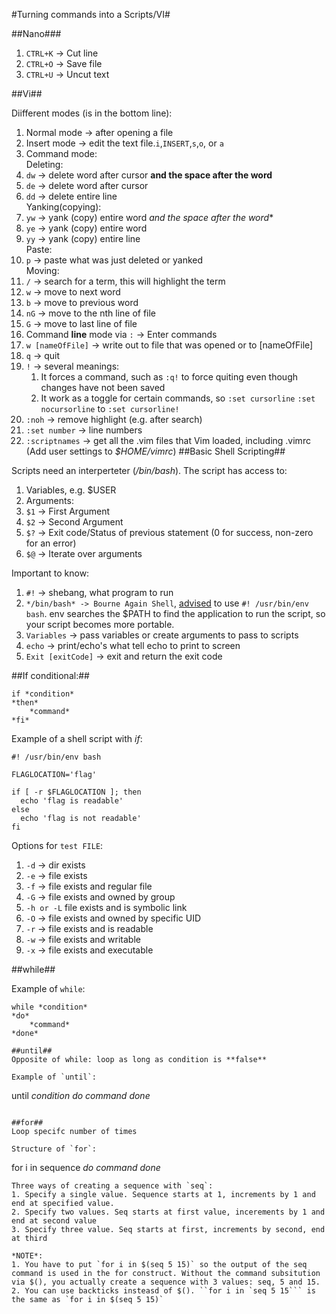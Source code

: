 #Turning commands into a Scripts/VI#

##Nano###
1. `CTRL+K` -> Cut line
2. `CTRL+O` -> Save file
3. `CTRL+U` -> Uncut text

##Vi##

Diifferent modes (is in the bottom line):
1. Normal mode -> after opening a file
2. Insert mode -> edit the text file.`i`,`INSERT`,`s`,`o`, or `a`
3. Command mode:  
  Deleting:  
  1. `dw` -> delete word after cursor **and the space after the word**
  2. `de` -> delete word after cursor
  3. `dd` -> delete entire line  
  Yanking(copying):  
  4. `yw` -> yank (copy) entire word *and the space after the word**
  5. `ye` -> yank (copy) entire word
  6. `yy` -> yank (copy) entire line  
  Paste:  
  7. `p`  -> paste what was just deleted or yanked  
  Moving:  
  8. `/` -> search for a term, this will highlight the term  
  9. `w` -> move to next word  
  10. `b` -> move to previous word  
  11. `nG` -> move to the nth line of file  
  12. `G` -> move to last line of file  
4. Command **line** mode via `:` -> Enter commands
  1. `w [nameOfFile]` -> write out to file that was opened or to [nameOfFile]
  2. `q` -> quit
  3. `!` -> several meanings:
     1. It forces a command, such as `:q!` to force quiting even though changes have not been saved
     2. It work as a toggle for certain commands, so `:set cursorline` `:set nocursorline` to `:set cursorline!`
  4. `:noh` -> remove highlight (e.g. after search)
  5. `:set number` -> line numbers
  6. `:scriptnames` -> get all the .vim files that Vim loaded, including .vimrc (Add user settings to *$HOME/vimrc*)
##Basic Shell Scripting##

Scripts need an interperteter (*/bin/bash*). The script has access to:
1. Variables, e.g. $USER
2. Arguments:
  1. `$1` -> First Argument
  2. `$2` -> Second Argument
  3. `$?` -> Exit code/Status of previous statement (0 for success, non-zero for an error)  
  4. `$@` -> Iterate over arguments

Important to know:
1. `#!` -> shebang, what program to run
2. `*/bin/bash* -> Bourne Again Shell`, [advised](http://stackoverflow.com/a/10383546) to use `#! /usr/bin/env bash`. env searches the $PATH to find the application to run the script, so your script becomes more portable.
3. `Variables` -> pass variables or create arguments to pass to scripts
4. `echo` -> print/echo's what tell echo to print to screen
5. `Exit [exitCode]` -> exit and return the exit code

##If conditional:##

```
if *condition*
*then*
	*command*
*fi*
```	

Example of a shell script with *if*:

```
#! /usr/bin/env bash

FLAGLOCATION='flag'

if [ -r $FLAGLOCATION ]; then
  echo 'flag is readable'
else
  echo 'flag is not readable'
fi
```

Options for `test FILE`:

1. `-d` -> dir exists
2. `-e` -> file exists
3. `-f` -> file exists and regular file
4. `-G` -> file exists and owned by group
5. `-h or -L` file exists and is symbolic link
6. `-O` -> file exists and owned by specific UID
7. `-r` -> file exists and is readable
8. `-w` -> file exists and writable
9. `-x` -> file exists and executable

##while##

Example of `while`:
```
while *condition*
*do*
	*command*
*done*

##until##
Opposite of while: loop as long as condition is **false**

Example of `until`:
```
until *condition*
*do*
	*command*
*done*
```

##for##
Loop specifc number of times

Structure of `for`:
```
for i in sequence
*do*
        *command*
*done*
```
Three ways of creating a sequence with `seq`:
1. Specify a single value. Sequence starts at 1, increments by 1 and end at specified value.
2. Specify two values. Seq starts at first value, incerements by 1 and end at second value
3. Specify three value. Seq starts at first, increments by second, end at third

*NOTE*: 
1. You have to put `for i in $(seq 5 15)` so the output of the seq command is used in the for construct. Without the command subsitution via $(), you actually create a sequence with 3 values: seq, 5 and 15.
2. You can use backticks insteasd of $(). ``for i in `seq 5 15``` is the same as `for i in $(seq 5 15)`
